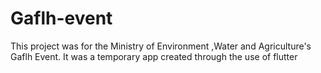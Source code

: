 # Gaflh-event
This project was for the  Ministry of Environment ,Water and Agriculture's Gaflh Event. It was a temporary app created through the use of flutter

